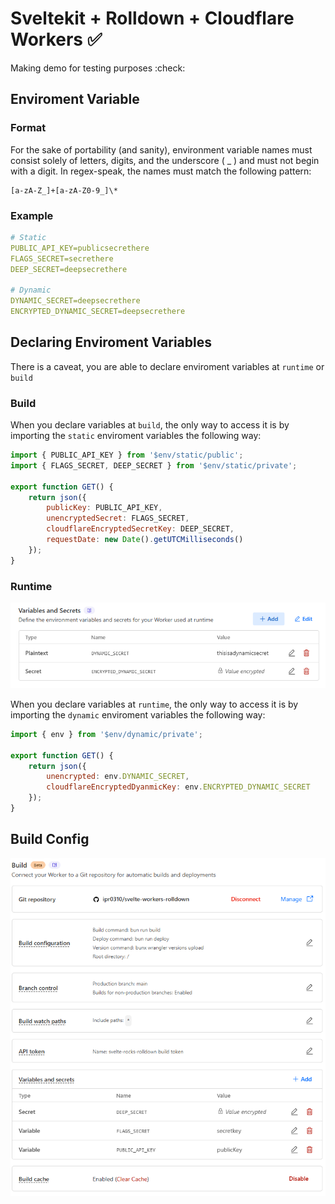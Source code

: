 # Sveltekit + Rolldown + Cloudflare Workers ✅

Making demo for testing purposes :check:

## Enviroment Variable

### Format

For the sake of portability (and sanity), environment variable names must consist solely of letters, digits, and the underscore ( \_ ) and must not begin with a digit. In regex-speak, the names must match the following pattern:

```re
[a-zA-Z_]+[a-zA-Z0-9_]\*
```

### Example

```yaml
# Static
PUBLIC_API_KEY=publicsecrethere
FLAGS_SECRET=secrethere
DEEP_SECRET=deepsecrethere

# Dynamic
DYNAMIC_SECRET=deepsecrethere
ENCRYPTED_DYNAMIC_SECRET=deepsecrethere
```

## Declaring Enviroment Variables

There is a caveat, you are able to declare enviroment variables at `runtime` or `build`

### Build

When you declare variables at `build`, the only way to access it is by importing the `static` enviroment variables the following way:

```javascript
import { PUBLIC_API_KEY } from '$env/static/public';
import { FLAGS_SECRET, DEEP_SECRET } from '$env/static/private';

export function GET() {
	return json({
		publicKey: PUBLIC_API_KEY,
		unencryptedSecret: FLAGS_SECRET,
		cloudflareEncryptedSecretKey: DEEP_SECRET,
		requestDate: new Date().getUTCMilliseconds()
	});
}
```

### Runtime

![Cloudflare Build](static/cloudflare-runtime-variables.png)

When you declare variables at `runtime`, the only way to access it is by importing the `dynamic` enviroment variables the following way:

```javascript
import { env } from '$env/dynamic/private';

export function GET() {
	return json({
		unencrypted: env.DYNAMIC_SECRET,
		cloudflareEncryptedDyanmicKey: env.ENCRYPTED_DYNAMIC_SECRET
	});
}
```

## Build Config

![Cloudflare Build](static/cloudflare-build.png)
